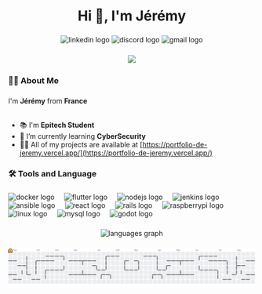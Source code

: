 ###

<h1 align="center">Hi 👋, I'm Jérémy</h1>

###

<div align="center">
  <img src="https://img.shields.io/static/v1?message=LinkedIn&logo=linkedin&label=&color=0077B5&logoColor=white&labelColor=&style=for-the-badge" height="25" alt="linkedin logo"  />
  <img src="https://img.shields.io/static/v1?message=Discord&logo=discord&label=&color=7289DA&logoColor=white&labelColor=&style=for-the-badge" height="25" alt="discord logo"  />
  <img src="https://img.shields.io/static/v1?message=Gmail&logo=gmail&label=&color=D14836&logoColor=white&labelColor=&style=for-the-badge" height="25" alt="gmail logo"  />
</div>

###

<div align="center">
  <img src="https://visitor-badge.laobi.icu/badge?page_id=jeremyarmijo.jeremyarmijo&left_color=black&right_color=blue"  />
</div>

###

<h3 align="left">👩‍💻  About Me</h3>

###

I'm **Jérémy** from **France**<br><br>
- 📚 I'm **Epitech Student**
- 🌱 I’m currently learning **CyberSecurity**
- 👨‍💻 All of my projects are available at [https://portfolio-de-jeremy.vercel.app/](https://portfolio-de-jeremy.vercel.app/)

###

<h3 align="left">🛠 Tools and Language</h3>

###

<div align="left">
  <img src="https://skillicons.dev/icons?i=docker" height="40" alt="docker logo"  />
  <img width="12" />
  <img src="https://skillicons.dev/icons?i=flutter" height="40" alt="flutter logo"  />
  <img width="12" />
  <img src="https://skillicons.dev/icons?i=nodejs" height="40" alt="nodejs logo"  />
  <img width="12" />
  <img src="https://skillicons.dev/icons?i=jenkins" height="40" alt="jenkins logo"  />
  <img width="12" />
  <img src="https://skillicons.dev/icons?i=ansible" height="40" alt="ansible logo"  />
  <img width="12" />
  <img src="https://skillicons.dev/icons?i=react" height="40" alt="react logo"  />
  <img width="12" />
  <img src="https://skillicons.dev/icons?i=rails" height="40" alt="rails logo"  />
  <img width="12" />
  <img src="https://skillicons.dev/icons?i=raspberrypi" height="40" alt="raspberrypi logo"  />
  <img width="12" />
  <img src="https://skillicons.dev/icons?i=linux" height="40" alt="linux logo"  />
  <img width="12" />
  <img src="https://skillicons.dev/icons?i=mysql" height="40" alt="mysql logo"  />
  <img width="12" />
  <img src="https://skillicons.dev/icons?i=godot" height="40" alt="godot logo"  />
</div>

###

<div align="center">
  <img src="https://github-readme-stats.vercel.app/api/top-langs?username=jeremyarmijo&locale=en&hide_title=false&layout=compact&card_width=320&langs_count=6&theme=github_dark&hide_border=false&order=2" height="150" alt="languages graph"  />
</div>

###

<picture>
  <source media="(prefers-color-scheme: dark)" srcset="https://raw.githubusercontent.com/jeremyarmijo/jeremyarmijo/output/pacman-contribution-graph-dark.svg">
  <source media="(prefers-color-scheme: light)" srcset="https://raw.githubusercontent.com/jeremyarmijo/jeremyarmijo/output/pacman-contribution-graph.svg">
  <img alt="pacman contribution graph" src="https://raw.githubusercontent.com/jeremyarmijo/jeremyarmijo/output/pacman-contribution-graph.svg">
</picture>

###
